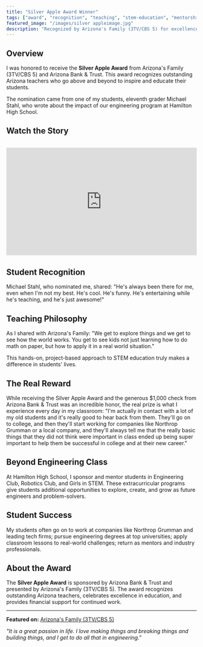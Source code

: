 ```yaml
---
title: "Silver Apple Award Winner"
tags: ["award", "recognition", "teaching", "stem-education", "mentorship"]
featured_image: "/images/silver appleimage.jpg"
description: "Recognized by Arizona's Family (3TV/CBS 5) for excellence in STEM education and mentoring future engineers"
---
```


## Overview

I was honored to receive the **Silver Apple Award** from Arizona's Family (3TV/CBS 5) and Arizona Bank & Trust. This award recognizes outstanding Arizona teachers who go above and beyond to inspire and educate their students.

The nomination came from one of my students, eleventh grader Michael Stahl, who wrote about the impact of our engineering program at Hamilton High School.

## Watch the Story

<div style="position: relative; padding-bottom: 56.25%; height: 0; overflow: hidden; max-width: 100%; margin: 2rem 0;">
  <iframe style="position: absolute; top: 0; left: 0; width: 100%; height: 100%;" src="https://www.youtube.com/embed/G9AubV7WMJ4?si=sZYsmVWJxUQdl_t3" title="YouTube video player" frameborder="0" allow="accelerometer; autoplay; clipboard-write; encrypted-media; gyroscope; picture-in-picture; web-share" referrerpolicy="strict-origin-when-cross-origin" allowfullscreen></iframe>
</div>



## Student Recognition

Michael Stahl, who nominated me, shared: "He's always been there for me, even when I'm not my best. He's cool. He's funny. He's entertaining while he's teaching, and he's just awesome!"

## Teaching Philosophy

As I shared with Arizona's Family: "We get to explore things and we get to see how the world works. You get to see kids not just learning how to do math on paper, but how to apply it in a real world situation."

This hands-on, project-based approach to STEM education truly makes a difference in students' lives.

## The Real Reward

While receiving the Silver Apple Award and the generous $1,000 check from Arizona Bank & Trust was an incredible honor, the real prize is what I experience every day in my classroom: "I'm actually in contact with a lot of my old students and it's really good to hear back from them. They'll go on to college, and then they'll start working for companies like Northrop Grumman or a local company, and they'll always tell me that the really basic things that they did not think were important in class ended up being super important to help them be successful in college and at their new career."

## Beyond Engineering Class

At Hamilton High School, I sponsor and mentor students in Engineering Club, Robotics Club, and Girls in STEM. These extracurricular programs give students additional opportunities to explore, create, and grow as future engineers and problem-solvers.

## Student Success

My students often go on to work at companies like Northrop Grumman and leading tech firms; pursue engineering degrees at top universities; apply classroom lessons to real-world challenges; return as mentors and industry professionals.

## About the Award

The **Silver Apple Award** is sponsored by Arizona Bank & Trust and presented by Arizona's Family (3TV/CBS 5). The award recognizes outstanding Arizona teachers, celebrates excellence in education, and provides financial support for continued work.

---

**Featured on:** [Arizona's Family (3TV/CBS 5)](https://www.azfamily.com/2024/03/06/chandler-silver-apple-winner-molding-engineers-future/)

*"It is a great passion in life. I love making things and breaking things and building things, and I get to do all that in engineering."*
